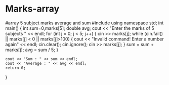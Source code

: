 # Marks-array
#array 5 subject marks average and sum
#include<iostream>
using namespace std;
int main()
{
	int sum=0,marks[5];
	double avg;
	cout << "Enter the marks of 5 subjects " << endl;
	for (int j = 0; j < 5; j++)
	{
		cin >> marks[j];
		while (cin.fail() || marks[j] < 0 || marks[j]>100)
		{
			cout << "Invalid command! Enter a number again" << endl;
			cin.clear();
			cin.ignore();
			cin >> marks[j];
		}
		sum = sum + marks[j];
		avg = sum / 5;
	}
	
	cout << "Sum : " << sum << endl;
	cout << "Average : " << avg << endl;
	return 0;
}
